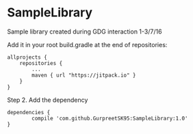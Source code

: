 # SampleLibrary
Sample library created during GDG interaction 1-3/7/16

Add it in your root build.gradle at the end of repositories:

	allprojects {
		repositories {
			...
			maven { url "https://jitpack.io" }
		}
	}
Step 2. Add the dependency

	dependencies {
	        compile 'com.github.GurpreetSK95:SampleLibrary:1.0'
	}

